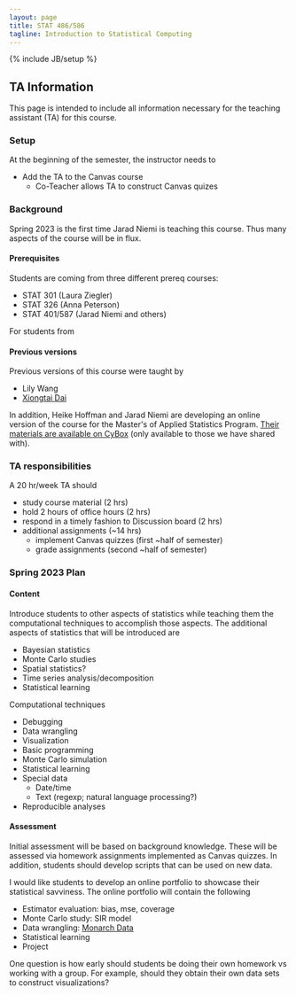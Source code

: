 ```yaml
---
layout: page
title: STAT 486/586
tagline: Introduction to Statistical Computing
---
```

{% include JB/setup %}

## TA Information

This page is intended to include all information necessary for the teaching
assistant (TA) for this course. 

### Setup

At the beginning of the semester, 
the instructor needs to 

- Add the TA to the Canvas course 
  - Co-Teacher allows TA to construct Canvas quizes


### Background

Spring 2023 is the first time Jarad Niemi is teaching this course. 
Thus many aspects of the course will be in flux. 

#### Prerequisites

Students are coming from three different prereq courses:

- STAT 301 (Laura Ziegler)
- STAT 326 (Anna Peterson)
- STAT 401/587 (Jarad Niemi and others)

For students from 

#### Previous versions

Previous versions of this course were taught by 

- Lily Wang
- [Xiongtai Dai](https://github.com/jarad/stat486586Materials)

In addition, Heike Hoffman and Jarad Niemi are developing an online version of 
the course for the Master's of Applied Statistics Program. 
[Their materials are available on CyBox](https://iastate.box.com/s/ae4ic5m0beawux1khd1n1oqan2jvm3ht) 
(only available to those we have shared with).

### TA responsibilities

A 20 hr/week TA should 

- study course material (2 hrs)
- hold 2 hours of office hours (2 hrs)
- respond in a timely fashion to Discussion board (2 hrs)
- additional assignments (~14 hrs)
  - implement Canvas quizzes (first ~half of semester)
  - grade assignments (second ~half of semester)
  

### Spring 2023 Plan

#### Content

Introduce students to other aspects of statistics while teaching them the 
computational techniques to accomplish those aspects. 
The additional aspects of statistics that will be introduced are 

- Bayesian statistics
- Monte Carlo studies
- Spatial statistics?
- Time series analysis/decomposition
- Statistical learning

Computational techniques

- Debugging
- Data wrangling
- Visualization
- Basic programming
- Monte Carlo simulation
- Statistical learning
- Special data
  - Date/time
  - Text (regexp; natural language processing?)
- Reproducible analyses


#### Assessment

Initial assessment will be based on background knowledge. 
These will be assessed via homework assignments implemented as Canvas quizzes. 
In addition, students should develop scripts that can be used on new data. 

I would like students to develop an online portfolio to showcase their 
statistical savviness. 
The online portfolio will contain the following 

- Estimator evaluation: bias, mse, coverage
- Monte Carlo study: SIR model
- Data wrangling: [Monarch Data](https://github.com/ISU-Monarchs/HabitatRestoration)
- Statistical learning
- Project

One question is how early should students be doing their own homework vs 
working with a group. 
For example, should they obtain their own data sets to construct visualizations?


